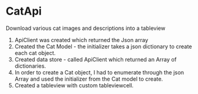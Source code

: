 # CatApi
Download various cat images and descriptions into a tableview

1. ApiClient was created which returned the Json array
2. Created the Cat Model - the initializer takes a json dictionary to create each cat object.
3. Created data store - called ApiClient which returned an Array of dictionaries.
4. In order to create a Cat object, I had to enumerate through the json Array and used the initializer from the Cat model to create.
5. Created a tableview with custom tableviewcell.

